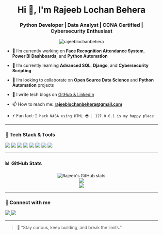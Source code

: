 <h1 align="center">Hi 👋, I'm Rajeeb Lochan Behera</h1>
<h3 align="center">Python Developer | Data Analyst | CCNA Certified | Cybersecurity Enthusiast</h3>

<p align="center">
  <img src="https://komarev.com/ghpvc/?username=rajeeblochanbehera&label=Profile%20views&color=0e75b6&style=flat" alt="rajeeblochanbehera" />
</p>

- 🔭 I’m currently working on **Face Recognition Attendance System**, **Power BI Dashboards**, and **Python Automation**

- 🌱 I’m currently learning **Advanced SQL**, **Django**, and **Cybersecurity Scripting**

- 👯 I’m looking to collaborate on **Open Source Data Science** and **Python Automation** projects

- 📝 I write tech blogs on [GitHub & LinkedIn](https://www.linkedin.com/in/rajeeblochanbehera/)

- 📫 How to reach me: **rajeeblochanbehera@gmail.com**

- ⚡ Fun fact: `I hack NASA using HTML 😎 | 127.0.0.1 is my happy place`

---

### 🧰 Tech Stack & Tools

<p align="left">
  <img src="https://img.shields.io/badge/Python-3670A0?style=for-the-badge&logo=python&logoColor=fff"/>
  <img src="https://img.shields.io/badge/Power%20BI-F2C811?style=for-the-badge&logo=powerbi&logoColor=000"/>
  <img src="https://img.shields.io/badge/Oracle_SQL-F80000?style=for-the-badge&logo=oracle&logoColor=white"/>
  <img src="https://img.shields.io/badge/OpenCV-5C3EE8?style=for-the-badge&logo=opencv&logoColor=white"/>
  <img src="https://img.shields.io/badge/Django-092E20?style=for-the-badge&logo=django&logoColor=white"/>
  <img src="https://img.shields.io/badge/Linux-FCC624?style=for-the-badge&logo=linux&logoColor=000"/>
  <img src="https://img.shields.io/badge/GitHub-100000?style=for-the-badge&logo=github&logoColor=white"/>
  <img src="https://img.shields.io/badge/Networking-007ACC?style=for-the-badge&logo=cisco&logoColor=white"/>
</p>

---

### 📊 GitHub Stats

<p align="center">
  <img src="https://github-readme-stats.vercel.app/api?username=rajeeblochan&show_icons=true&theme=radical" alt="Rajeeb's GitHub stats" />
  <br/>
  <img src="https://github-readme-streak-stats.herokuapp.com?user=rajeeblochan&theme=radical&hide_border=true&date_format=M%20j%5B%2C%20Y%5D" />
  <br/>
  <img src="https://github-readme-stats.vercel.app/api/top-langs/?username=rajeeblochan&layout=compact&theme=radical" />
</p>

---

### 🔗 Connect with me

<p align="left">
  <a href="https://www.linkedin.com/in/rajeeblochanbehera/" target="_blank">
    <img src="https://img.shields.io/badge/LinkedIn-blue?style=for-the-badge&logo=linkedin&logoColor=white" />
  </a>
  <a href="mailto:rajeebl2003@gmail.com">
    <img src="https://img.shields.io/badge/Gmail-D14836?style=for-the-badge&logo=gmail&logoColor=white" />
  </a>
</p>

---

> 💬 “Stay curious, keep building, and break the limits.”

